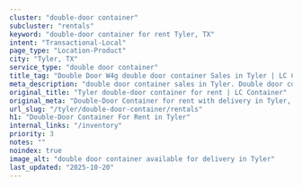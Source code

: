 ```yaml
---
cluster: "double-door container"
subcluster: "rentals"
keyword: "double-door container for rent Tyler, TX"
intent: "Transactional-Local"
page_type: "Location-Product"
city: "Tyler, TX"
service_type: "double door container"
title_tag: "Double Door W4g double door container Sales in Tyler | LC Container"
meta_description: "double door container sales in Tyler. Double door containers for easy access. Fast delivery, competitive pricing. Serving double door container area. Quote ID: URT. Call (214) 524-4168 for your free quote today."
original_title: "Tyler double-door container for rent | LC Container"
original_meta: "Double-Door Container for rent with delivery in Tyler, TX. LC Container — local Since 2003. Get pricing today."
url_slug: "/tyler/double-door-container/rentals"
h1: "Double-Door Container For Rent in Tyler"
internal_links: "/inventory"
priority: 3
notes: ""
noindex: true
image_alt: "double door container available for delivery in Tyler"
last_updated: "2025-10-20"
---
```


<!-- TODO: Add unique city/inventory copy, images, and internal links here. -->
